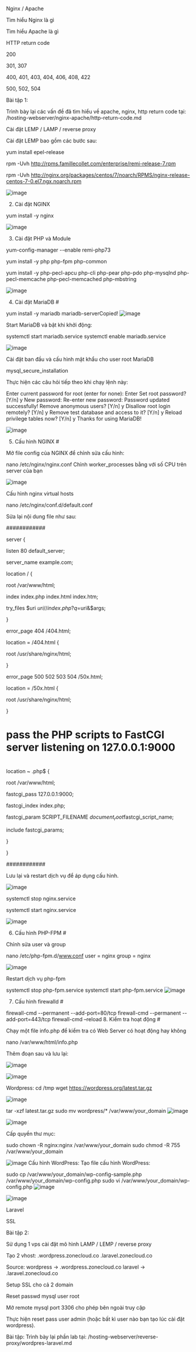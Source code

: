 Nginx / Apache 

Tìm hiểu Nginx là gì

Tìm hiểu Apache là gì

HTTP return code

200

301, 307

400, 401, 403, 404, 406, 408, 422

500, 502, 504

Bài tập 1: 

Trình bày lại các vấn đề đã tìm hiểu về apache, nginx, http return code tại: <name>/hosting-webserver/nginx-apache/http-return-code.md

Cài đặt LEMP / LAMP / reverse proxy


Cài đặt LEMP bao gồm các bước sau:

yum install epel-release

rpm -Uvh http://rpms.famillecollet.com/enterprise/remi-release-7.rpm

rpm -Uvh http://nginx.org/packages/centos/7/noarch/RPMS/nginx-release-centos-7-0.el7.ngx.noarch.rpm

![image](https://github.com/eggsy3011/train-4/assets/108015833/5c4ac41f-0400-46fd-9702-06a830125eb1)

2. Cài đặt NGINX

yum install -y nginx

![image](https://github.com/eggsy3011/train-4/assets/108015833/f11d435b-38fa-4d4b-acdb-aa9b5ff22eb3)


3. Cài đặt PHP và Module

yum-config-manager --enable remi-php73

yum install -y php php-fpm php-common

yum install -y php-pecl-apcu php-cli php-pear php-pdo php-mysqlnd php-pecl-memcache php-pecl-memcached php-mbstring

![image](https://github.com/eggsy3011/train-4/assets/108015833/627f4b24-1b35-4362-a5dc-652f7af0e71b)


4. Cài đặt MariaDB #

yum install -y mariadb mariadb-serverCopied!
![image](https://github.com/eggsy3011/train-4/assets/108015833/28fc8193-7f06-4689-a36f-0154181492c0)

Start MariaDB và bật khi khởi động:

systemctl start mariadb.service
systemctl enable mariadb.service

![image](https://github.com/eggsy3011/train-4/assets/108015833/f7c265ce-373c-457a-b384-0f291d0bf7dc)


Cài đặt ban đầu và cấu hình mật khẩu cho user root MariaDB

mysql_secure_installation

Thực hiện các câu hỏi tiếp theo khi chạy lệnh này:

Enter current password for root (enter for none): Enter
Set root password? [Y/n] y
New password:
Re-enter new password:
Password updated successfully!
Remove anonymous users? [Y/n] y
Disallow root login remotely? [Y/n] y
Remove test database and access to it? [Y/n] y
Reload privilege tables now? [Y/n] y
Thanks for using MariaDB!

![image](https://github.com/eggsy3011/train-4/assets/108015833/7699c611-dbc4-4de8-ad65-cd26e81340c1)


5. Cấu hình NGINX #

Mở file config của NGINX để chỉnh sửa cấu hình:

nano /etc/nginx/nginx.conf
Chỉnh worker_processes bằng với số CPU trên server của bạn

![image](https://github.com/eggsy3011/train-4/assets/108015833/bf9fd1a8-44ca-4f48-b9b6-2a843e285f7d)


Cấu hình nginx virtual hosts

nano /etc/nginx/conf.d/default.conf

Sửa lại nội dung file như sau:

############

server {

listen       80 default_server;

server_name example.com;

 

location / {

root   /var/www/html;

index index.php index.html index.htm;

try_files $uri $uri/ /index.php?q=$uri&$args;

}

 

error_page  404     /404.html;

location = /404.html {

root   /usr/share/nginx/html;

}

 

error_page   500 502 503 504  /50x.html;

location = /50x.html {

root   /usr/share/nginx/html;

}

# pass the PHP scripts to FastCGI server listening on 127.0.0.1:9000

#

location ~ \.php$ {

root           /var/www/html;

fastcgi_pass 127.0.0.1:9000;

fastcgi_index index.php;

fastcgi_param  SCRIPT_FILENAME   $document_root$fastcgi_script_name;

include        fastcgi_params;

}

}

############

Lưu lại và restart dịch vụ để áp dụng cấu hình.

![image](https://github.com/eggsy3011/train-4/assets/108015833/8754ee0b-befe-4a9a-8d57-39c69ba08930)


systemctl stop nginx.service

systemctl start nginx.service

![image](https://github.com/eggsy3011/train-4/assets/108015833/24e1aed1-6c41-426d-bd2d-952474ff924e)


6. Cấu hình PHP-FPM #

Chỉnh sửa user và group

nano /etc/php-fpm.d/www.conf
user = nginx
group = nginx

![image](https://github.com/eggsy3011/train-4/assets/108015833/0e676491-9738-4424-b42d-a54c903f716f)

Restart dịch vụ php-fpm

systemctl stop php-fpm.service
systemctl start php-fpm.service
![image](https://github.com/eggsy3011/train-4/assets/108015833/9bc165ec-ca10-4c4f-a168-c034a5b86186)

7. Cấu hình firewalld #

firewall-cmd --permanent --add-port=80/tcp
firewall-cmd --permanent --add-port=443/tcp
firewall-cmd –reload
8. Kiểm tra hoạt động #

Chạy một file info.php để kiểm tra có Web Server có hoạt động hay không

nano /var/www/html/info.php

Thêm đoạn sau và lưu lại:

<?php
phpinfo();
?>
![image](https://github.com/eggsy3011/train-4/assets/108015833/6d2cc326-9cc7-47dc-934f-4468f43a4ef6)

![image](https://github.com/eggsy3011/train-4/assets/108015833/005a010c-e3ed-4013-8a28-fe935e3ded53)

Wordpress:
cd /tmp
wget https://wordpress.org/latest.tar.gz

![image](https://github.com/eggsy3011/train-4/assets/108015833/db56b337-69b0-4b5c-aef4-22cbc3b4c7f1)

tar -xzf latest.tar.gz
sudo mv wordpress/* /var/www/your_domain
![image](https://github.com/eggsy3011/train-4/assets/108015833/93ff5e69-d169-4628-8542-6b550d6c7638)

![image](https://github.com/eggsy3011/train-4/assets/108015833/ca125776-9d1c-4179-9100-5847b4aa79d1)

Cấp quyền thư mục:

sudo chown -R nginx:nginx /var/www/your_domain
sudo chmod -R 755 /var/www/your_domain

![image](https://github.com/eggsy3011/train-4/assets/108015833/c63b728c-308c-4d67-abb8-7a17bf6c98d7)
Cấu hình WordPress:
Tạo file cấu hình WordPress:

sudo cp /var/www/your_domain/wp-config-sample.php /var/www/your_domain/wp-config.php
sudo vi /var/www/your_domain/wp-config.php
![image](https://github.com/eggsy3011/train-4/assets/108015833/4304a67f-e0c0-4ad6-a174-4bb61669fd52)

![image](https://github.com/eggsy3011/train-4/assets/108015833/3364e376-c2c7-44e3-b64a-77345633d0fc)

 
Laravel

SSL

Bài tập 2: 

Sử dụng 1 vps cài đặt mô hình LAMP / LEMP / reverse proxy

Tạo 2 vhost: <name>.wordpress.zonecloud.co <name>.laravel.zonecloud.co

Source: wordpress -> <name>.wordpress.zonecloud.co laravel -> <name>.laravel.zonecloud.co

Setup SSL cho cả 2 domain

Reset passwd mysql user root

Mở remote mysql port 3306 cho phép bên ngoài truy cập

Thực hiện reset pass user admin (hoặc bất kì user nào bạn tạo lúc cài đặt wordpress).

Bài tập: Trình bày lại phần lab tại: <name>/hosting-webserver/reverse-proxy/wordpres-laravel.md
